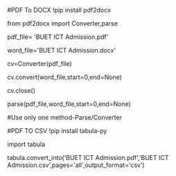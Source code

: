 #PDF To DOCX
!pip install pdf2docx

from pdf2docx import Converter,parse


pdf_file= 'BUET ICT Admission.pdf'

word_file='BUET ICT Admission.docx'

cv=Converter(pdf_file)

cv.convert(word_file,start=0,end=None)

cv.close()

parse(pdf_file,word_file,start=0,end=None)

 #Use only one method-Parse/Converter


#PDF TO CSV
!pip install tabula-py

import tabula

tabula.convert_into('BUET ICT Admission.pdf','BUET ICT Admission.csv',pages='all',output_format='csv')
